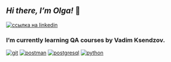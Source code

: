 ## ___Hi there, I’m Olga!___ 👋

[![ссылка на linkedin](https://user-images.githubusercontent.com/94904134/150655580-9d58359f-26bc-41e9-add8-858da8e737d9.png)](https://www.linkedin.com/in/olga-k-765272227/)

### I’m currently learning QA courses by Vadim Ksendzov.

[![git](https://user-images.githubusercontent.com/94904134/150655661-d4d932e0-4508-492b-b986-bac0a2a7527e.png)](https://github.com/olghotin/GitHub_HW_2)  [![postman](https://user-images.githubusercontent.com/94904134/150655711-5f2f1805-23de-4ffd-82cf-7711458d78a1.png)](https://github.com/olghotin/Postman)  [![postgresql](https://user-images.githubusercontent.com/94904134/150655854-dcae6cd8-0b09-4f6f-ac3a-eb8916d3f690.png)](https://github.com/olghotin/SQL)
[![python](https://user-images.githubusercontent.com/94904134/150655939-f3333a71-44bd-46ab-92bf-a0b74b5281e2.png)](https://github.com/olghotin/Python)




<!--
**olghotin/olghotin** is a ✨ _special_ ✨ repository because its `README.md` (this file) appears on your GitHub profile.

Here are some ideas to get you started:

- 🔭 I’m currently working on ...
- 🌱 I’m currently learning QA courses by Vadim Ksendzov
- 👯 I’m looking to collaborate on ...
- 🤔 I’m looking for help with ...
- 💬 Ask me about ...
- 📫 How to reach me: olga_hotin@mail.ru
- 😄 Pronouns: ...
- ⚡ Fun fact: ...
-->

